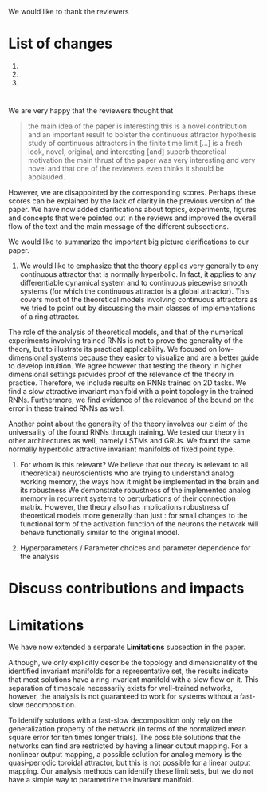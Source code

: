 We would like to thank the reviewers 

# List of changes
1.  
1. 
1. 


# 
We are very happy that the reviewers thought that
> the main idea of the paper is interesting
> this is a novel contribution and an important result to bolster the continuous attractor hypothesis
> study of continuous attractors in the finite time limit [...] is a fresh look, novel, original, and interesting [and] superb theoretical motivation
> the main thrust of the paper was very interesting and very novel
and that one of the reviewers even thinks 
> it should be applauded.


However, we are disappointed by the corresponding scores.
Perhaps these scores can be explained by the lack of clarity in the previous version of the paper.
We have now added clarifications about topics, experiments, figures and concepts that were pointed out in the reviews and improved the overall flow of the text and the main message of the different subsections.





We would like to summarize the important big picture clarifications to our paper.
1. We would like to emphasize that the theory applies very generally to any continuous attractor that is normally hyperbolic.
In fact, it applies to any differentiable dynamical system
and to continuous piecewise smooth systems (for which the continuous attractor is a global attractor).
This covers most of the theoretical models involving continuous attractors as we tried to point out by discussing the main classes of implementations of a ring attractor.

The role of the analysis of theoretical models, and that of the numerical experiments involving trained RNNs is not to prove the generality of the theory, but to illustrate its practical applicability.
We focused on low-dimensional systems because they easier to visualize and are a better guide to develop intuition.
We agree however that testing the theory in higher dimensional settings provides proof of the relevance of the theory in practice.
Therefore, we include results on RNNs trained on 2D tasks. <!-- Double angular velocity integrations and  -->
We find a slow attractive invariant manifold with a point topology in the trained RNNs.
Furthermore, we find evidence of the relevance of the bound on the error in these trained RNNs as well.

Another point about the generality of the theory involves our claim of the universality of the found RNNs through training.
We tested our theory in other architectures as well, namely LSTMs and GRUs.
We found the same normally hyperbolic attractive invariant manifolds of fixed point type.


1. For whom is this relevant?
We believe that our theory is relevant to all (theoretical) neuroscientists who are trying to understand analog working memory, the ways how it might be implemented in the brain and its robustness 
We demonstrate robustness of the implemented analog memory in recurrent systems to perturbations of their connection matrix. 
However, the theory also has implications robustness of theoretical models more generally than just : for small changes to the functional form of the activation function of the neurons the network will behave functionally similar to the original model.




1. Hyperparameters / Parameter choices and parameter dependence for the analysis




# Discuss contributions and impacts





# Limitations

We have now extended a serparate **Limitations** subsection in the paper.


Although, we only explicitly describe the topology and dimensionality of the identified invariant manifolds for a representative set, the results indicate that most solutions have a ring invariant manifold with a slow flow on it.
This separation of timescale necessarily exists for well-trained networks, however, the analysis is not guaranteed to work for systems without a fast-slow decomposition.

To identify solutions with a fast-slow decomposition only rely on the generalization property of the network (in terms of the normalized mean square error for ten times longer trials).
The possible solutions that the networks can find are restricted by having a linear output mapping.
For a nonlinear output mapping, a possible solution for analog memory is the quasi-periodic toroidal attractor, but this is not possible for a linear output mapping.
Our analysis methods can identify these limit sets, but we do not have a simple way to parametrize the invariant manifold.





